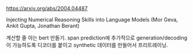 https://arxiv.org/abs/2004.04487

Injecting Numerical Reasoning Skills into Language Models (Mor Geva, Ankit Gupta, Jonathan Berant)

계산할 줄 아는 bert 만들기. span prediction에 추가적으로 generation/decoding이 가능하도록 디코더를 붙이고 synthetic 데이터를 만들어서 프리트레이닝.